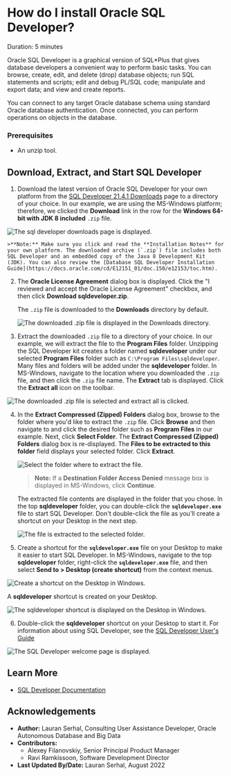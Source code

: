 # How do I install Oracle SQL Developer?
Duration: 5 minutes

Oracle SQL Developer is a graphical version of SQL*Plus that gives database developers a convenient way to perform basic tasks. You can browse, create, edit, and delete (drop) database objects; run SQL statements and scripts; edit and debug PL/SQL code; manipulate and export data; and view and create reports.

You can connect to any target Oracle database schema using standard Oracle database authentication. Once connected, you can perform operations on objects in the database.

### Prerequisites
* An unzip tool.

## Download, Extract, and Start SQL Developer

1. Download the latest version of Oracle SQL Developer for your own platform from the [SQL Developer 21.4.1 Downloads](https://www.oracle.com/tools/downloads/sqldev-downloads-2141.html) page to a directory of your choice. In our example, we are using the MS-Windows platform; therefore, we clicked the **Download** link in the row for the **Windows 64-bit with JDK 8 included** `.zip` file.

  ![The sql developer downloads page is displayed.](./images/sql-developer-downloads.png " ")

    >**Note:** Make sure you click and read the **Installation Notes** for your own platform. The downloaded archive (`.zip`) file includes both SQL Developer and an embedded copy of the Java 8 Development Kit (JDK). You can also review the [Database SQL Developer Installation Guide](https://docs.oracle.com/cd/E12151_01/doc.150/e12153/toc.htm).

2. The **Oracle License Agreement** dialog box is displayed. Click the "I reviewed and accept the Oracle License Agreement" checkbox, and then click **Download sqldeveloper.zip**.

    The `.zip` file is downloaded to the **Downloads** directory by default.

    ![The downloaded .zip file is displayed in the Downloads directory.](./images/downloaded-zip.png " ")

3. Extract the downloaded `.zip` file to a directory of your choice. In our example, we will extract the file to the **Program Files** folder. Unzipping the SQL Developer kit creates a folder named **sqldeveloper** under our selected **Program Files** folder such as `C:\Program Files\sqldeveloper`. Many files and folders will be added under the **sqldeveloper** folder. In MS-Windows, navigate to the location where you downloaded the `.zip` file, and then click the `.zip` file name. The **Extract** tab is displayed. Click the **Extract all** icon on the toolbar.   

  ![The downloaded .zip file is selected and extract all is clicked.](./images/extract-all.png " ")  

4. In the **Extract Compressed (Zipped) Folders** dialog box, browse to the folder where you'd like to extract the `.zip` file. Click **Browse** and then navigate to and click the desired folder such as **Program Files** in our example. Next, click **Select Folder**. The **Extract Compressed (Zipped) Folders** dialog box is re-displayed. The **Files to be extracted to this folder** field displays your selected folder. Click **Extract**.

    ![Select the folder where to extract the file.](./images/extract.png " ")  

    > **Note:** If a **Destination Folder Access Denied** message box is displayed in MS-Windows, click **Continue**.

    The extracted file contents are displayed in the folder that you chose. In the top **sqldeveloper** folder, you can double-click the **`sqldeveloper.exe`** file to start SQL Developer. Don't double-click the file as you'll create a shortcut on your Desktop in the next step.

    ![The file is extracted to the selected folder.](./images/file-extracted.png " ")  

5.  Create a shortcut for the **`sqldeveloper.exe`** file on your Desktop to make it easier to start SQL Developer. In MS-Windows, navigate to the top **sqldeveloper** folder, right-click the **`sqldeveloper.exe`** file, and then select **Send to > Desktop (create shortcut)** from the context menus.

  ![Create a shortcut on the Desktop in Windows.](./images/create-shortcut.png " ")  

  A **sqldeveloper** shortcut is created on your Desktop.

  ![The sqldeveloper shortcut is displayed on the Desktop in Windows.](./images/shortcut-displayed.png " ")  

6. Double-click the **sqldeveloper** shortcut on your Desktop to start it. For information about using SQL Developer, see the [SQL Developer User's Guide](https://docs.oracle.com/cd/E12151_01/doc.150/e12152/toc.htm)

  ![The SQL Developer welcome page is displayed.](./images/sqldeveloper-welcome.png " ")

## Learn More

* [SQL Developer Documentation](https://docs.oracle.com/cd/E12151_01/index.htm)

## Acknowledgements
* **Author:** Lauran Serhal, Consulting User Assistance Developer, Oracle Autonomous Database and Big Data
* **Contributors:**
    + Alexey Filanovskiy, Senior Principal Product Manager
    + Ravi Ramkissoon, Software Development Director
* **Last Updated By/Date:** Lauran Serhal, August 2022
